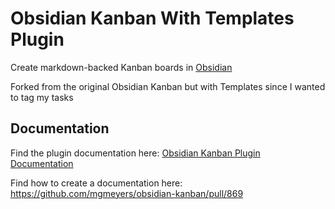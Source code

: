 # Obsidian Kanban With Templates Plugin

Create markdown-backed Kanban boards in [Obsidian](https://obsidian.md/)

Forked from the original Obsidian Kanban but with Templates since I wanted to tag my tasks

## Documentation

Find the plugin documentation here: [Obsidian Kanban Plugin Documentation](https://publish.obsidian.md/kanban/)

Find how to create a documentation here: https://github.com/mgmeyers/obsidian-kanban/pull/869
